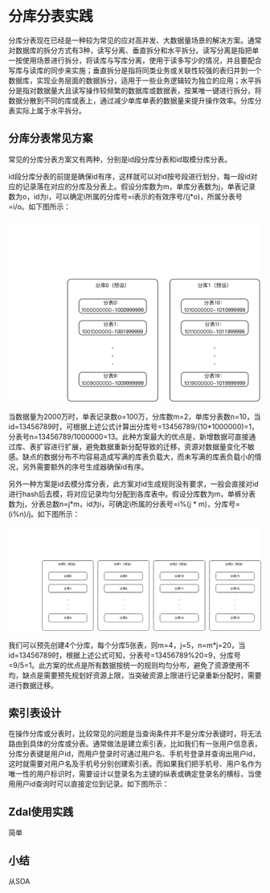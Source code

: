 # 分库分表实践

分库分表现在已经是一种较为常见的应对高并发、大数据量场景的解决方案。通常对数据库的拆分方式有3种，读写分离、垂直拆分和水平拆分。读写分离是指把单一按使用场景进行拆分，将读库与写库分离，使用于读多写少的情况，并且要配合写库与读库的同步来实施；垂直拆分是指将同类业务或关联性较强的表归并到一个数据库，实现业务层面的数据拆分，适用于一些业务逻辑较为独立的应用；水平拆分是指对数据量大且读写操作较频繁的数据库或数据表，按某唯一键进行拆分，将数据分散到不同的库或表上，通过减少单库单表的数据量来提升操作效率。分库分表实际上属于水平拆分。

## 分库分表常见方案

常见的分库分表方案又有两种，分别是id段分库分表和id取模分库分表。

id段分库分表的前提是确保id有序，这样就可以对id按号段进行划分，每一段id对应的记录落在对应的分库及分表上。假设分库数为m，单库分表数为j，单表记录数为o，id为i，可以确定i所属的分库号=i表示的有效序号/(j*o)，所属分表号=i/o。如下图所示：

![](https://github.com/gulfer/gulfer.github.io/blob/master/pic/split_1.png)

当数据量为2000万时，单表记录数o=100万，分库数m=2，单库分表数n=10，当id=13456789时，可根据上述公式计算出分库号=13456789/(10*1000000)=1，分表号n=13456789/1000000=13。此种方案最大的优点是，新增数据可直接通过库、表扩容进行扩展，避免数据重新分配导致的迁移，资源对数据量变化不敏感。缺点的数据分布不均容易造成写满的库表负载大，而未写满的库表负载小的情况，另外需要额外的序号生成器确保id有序。

另外一种方案是id去模分库分表，此方案对id生成规则没有要求，一般会直接对id进行hash后去模，将对应记录均匀分配到各库表中。假设分库数为m，单裤分表数为j，分表总数n=j*m，id为i，可确定i所属的分表号=i%(j * m)，分库号=(i%n)/j。如下图所示：

![](https://github.com/gulfer/gulfer.github.io/blob/master/pic/split_2.png)

我们可以预先创建4个分库，每个分库5张表，则m=4，j=5，n=m*j=20，当id=13456789时，根据上述公式可知，分表号=13456789%20=9，分库号=9/5=1。此方案的优点是所有数据按统一的规则均匀分布，避免了资源使用不均，缺点是需要预先规划好资源上限，当突破资源上限进行记录重新分配时，需要进行数据迁移。

## 索引表设计

在操作分库或分表时，比较常见的问题是当查询条件并不是分库分表键时，将无法路由到具体的分库或分表。通常做法是建立索引表，比如我们有一张用户信息表，分库分表键是用户id，而用户登录时可通过用户名、手机号登录并查询出用户id，这时就需要对用户名及手机号分别创建索引表。而如果我们把手机号、用户名作为唯一性的用户标识时，需要设计以登录名为主键的纵表或确定登录名的横标，当使用用户id查询时可以直接定位到记录。如下图所示：



## Zdal使用实践

简单

## 小结

从SOA


